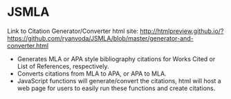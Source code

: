 # JSMLA

Link to Citation Generator/Converter html site:
http://htmlpreview.github.io/?https://github.com/ryanvoda/JSMLA/blob/master/generator-and-converter.html

- Generates MLA or APA style bibliography citations for Works Cited or List of References, respectively.
- Converts citations from MLA to APA, or APA to MLA.
- JavaScript functions will generate/convert the citations, html will host a web page for users to easily run these functions and create citations.
